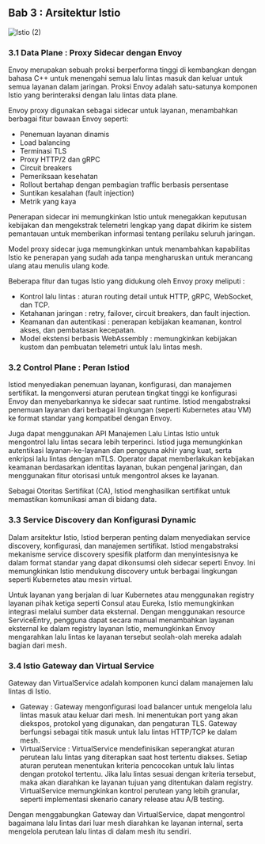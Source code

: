 ## Bab 3 : Arsitektur Istio

![Istio (2)](https://hackmd.io/_uploads/S14NArmOye.png)

### 3.1 Data Plane : Proxy Sidecar dengan Envoy

Envoy merupakan sebuah proksi berperforma tinggi di kembangkan dengan bahasa C++ untuk menengahi semua lalu lintas masuk dan keluar untuk semua layanan dalam jaringan. Proksi Envoy adalah satu-satunya komponen Istio yang berinteraksi dengan lalu lintas data plane.

Envoy proxy digunakan sebagai sidecar untuk layanan, menambahkan berbagai fitur bawaan Envoy seperti:

- Penemuan layanan dinamis
- Load balancing
- Terminasi TLS
- Proxy HTTP/2 dan gRPC
- Circuit breakers
- Pemeriksaan kesehatan
- Rollout bertahap dengan pembagian traffic berbasis persentase
- Suntikan kesalahan (fault injection)
- Metrik yang kaya

Penerapan sidecar ini memungkinkan Istio untuk menegakkan keputusan kebijakan dan mengekstrak telemetri lengkap yang dapat dikirim ke sistem pemantauan untuk memberikan informasi tentang perilaku seluruh jaringan.

Model proxy sidecar juga memungkinkan untuk menambahkan kapabilitas Istio ke penerapan yang sudah ada tanpa mengharuskan untuk merancang ulang atau menulis ulang kode.

Beberapa fitur dan tugas Istio yang didukung oleh Envoy proxy meliputi :

- Kontrol lalu lintas : aturan routing detail untuk HTTP, gRPC, WebSocket, dan TCP.
- Ketahanan jaringan : retry, failover, circuit breakers, dan fault injection.
- Keamanan dan autentikasi : penerapan kebijakan keamanan, kontrol akses, dan pembatasan kecepatan.
- Model ekstensi berbasis WebAssembly : memungkinkan kebijakan kustom dan pembuatan telemetri untuk lalu lintas mesh.

### 3.2 Control Plane : Peran Istiod

Istiod menyediakan penemuan layanan, konfigurasi, dan manajemen sertifikat. Ia mengonversi aturan perutean tingkat tinggi ke konfigurasi Envoy dan menyebarkannya ke sidecar saat runtime. Istiod mengabstraksi penemuan layanan dari berbagai lingkungan (seperti Kubernetes atau VM) ke format standar yang kompatibel dengan Envoy.

Juga dapat menggunakan API Manajemen Lalu Lintas Istio untuk mengontrol lalu lintas secara lebih terperinci. Istiod juga memungkinkan autentikasi layanan-ke-layanan dan pengguna akhir yang kuat, serta enkripsi lalu lintas dengan mTLS. Operator dapat memberlakukan kebijakan keamanan berdasarkan identitas layanan, bukan pengenal jaringan, dan menggunakan fitur otorisasi untuk mengontrol akses ke layanan.

Sebagai Otoritas Sertifikat (CA), Istiod menghasilkan sertifikat untuk memastikan komunikasi aman di bidang data.

### 3.3 Service Discovery dan Konfigurasi Dynamic

Dalam arsitektur Istio, Istiod berperan penting dalam menyediakan service discovery, konfigurasi, dan manajemen sertifikat. Istiod mengabstraksi mekanisme service discovery spesifik platform dan menyintesisnya ke dalam format standar yang dapat dikonsumsi oleh sidecar seperti Envoy. Ini memungkinkan Istio mendukung discovery untuk berbagai lingkungan seperti Kubernetes atau mesin virtual.

Untuk layanan yang berjalan di luar Kubernetes atau menggunakan registry layanan pihak ketiga seperti Consul atau Eureka, Istio memungkinkan integrasi melalui sumber data eksternal. Dengan menggunakan resource ServiceEntry, pengguna dapat secara manual menambahkan layanan eksternal ke dalam registry layanan Istio, memungkinkan Envoy mengarahkan lalu lintas ke layanan tersebut seolah-olah mereka adalah bagian dari mesh. 

### 3.4 Istio Gateway dan Virtual Service

Gateway dan VirtualService adalah komponen kunci dalam manajemen lalu lintas di Istio.

- Gateway : Gateway mengonfigurasi load balancer untuk mengelola lalu lintas masuk atau keluar dari mesh. Ini menentukan port yang akan diekspos, protokol yang digunakan, dan pengaturan TLS. Gateway berfungsi sebagai titik masuk untuk lalu lintas HTTP/TCP ke dalam mesh. 
- VirtualService : VirtualService mendefinisikan seperangkat aturan perutean lalu lintas yang diterapkan saat host tertentu diakses. Setiap aturan perutean menentukan kriteria pencocokan untuk lalu lintas dengan protokol tertentu. Jika lalu lintas sesuai dengan kriteria tersebut, maka akan diarahkan ke layanan tujuan yang ditentukan dalam registry. VirtualService memungkinkan kontrol perutean yang lebih granular, seperti implementasi skenario canary release atau A/B testing. 

Dengan menggabungkan Gateway dan VirtualService, dapat mengontrol bagaimana lalu lintas dari luar mesh diarahkan ke layanan internal, serta mengelola perutean lalu lintas di dalam mesh itu sendiri.

